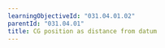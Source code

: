 ```yaml
---
learningObjectiveId: "031.04.01.02"
parentId: "031.04.01"
title: CG position as distance from datum
---
```

